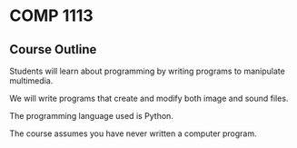 # COMP 1113

## Course Outline
Students will learn about programming by writing programs to manipulate multimedia. 

We will write programs that create and modify both image and sound files. 

The programming language used is Python. 

The course assumes you have never written a computer program.
